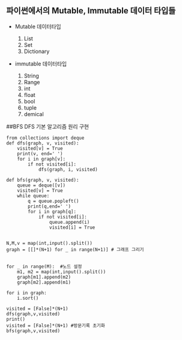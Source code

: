 ## 파이썬에서의 Mutable, Immutable 데이터 타입들
- Mutable 데이터타입
  1. List
  2. Set
  3. Dictionary

- immutable 데이터타입
  1. String
  2. Range
  3. int
  4. float
  5. bool
  6. tuple
  7. demical

##BFS DFS 기본 알고리즘 원리 구현

```
from collections import deque
def dfs(graph, v, visited):
    visited[v] = True
    print(v, end=' ')
    for i in graph[v]:
        if not visited[i]:
            dfs(graph, i, visited)

def bfs(graph, v, visited):
    queue = deque([v])
    visited[v] = True
    while queue:
        q = queue.popleft()
        print(q,end=' ')
        for i in graph[q]:
            if not visited[i]:
                queue.append(i)
                visited[i] = True


N,M,v = map(int,input().split())
graph = [[]*(N+1) for _ in range(N+1)] # 그래프 그리기


for _ in range(M):  #노드 설정
    m1, m2 = map(int,input().split())
    graph[m1].append(m2)
    graph[m2].append(m1)

for i in graph:
    i.sort()

visited = [False]*(N+1)
dfs(graph,v,visited)
print()
visited = [False]*(N+1) #방문기록 초기화
bfs(graph,v,visited)
```
